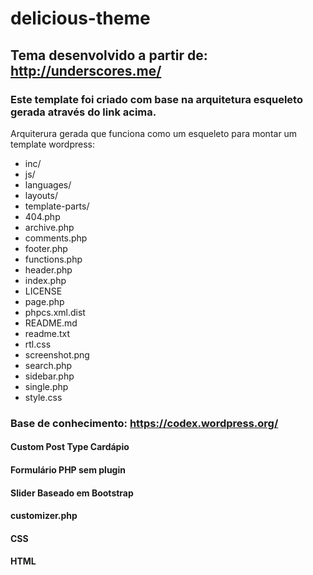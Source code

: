 # delicious-theme
## Tema desenvolvido a partir de: http://underscores.me/
### Este template foi criado com base na arquitetura esqueleto gerada através do link acima.
Arquiterura gerada que funciona como um esqueleto para montar um template wordpress:
<ul>
<li>inc/</li>
<li>js/</li>
<li>languages/</li>
<li>layouts/</li>
<li>template-parts/</li>
<li>404.php</li>
<li>archive.php</li>
<li>comments.php</li>
<li>footer.php</li>
<li>functions.php</li>
<li>header.php</li>
<li>index.php</li>
<li>LICENSE</li>
<li>page.php</li>
<li>phpcs.xml.dist</li>
<li>README.md</li>
<li>readme.txt</li>
<li>rtl.css</li>
<li>screenshot.png</li>
<li>search.php</li>
<li>sidebar.php</li>
<li>single.php</li>
<li>style.css</li>
</ul>

### Base de conhecimento: https://codex.wordpress.org/
#### Custom Post Type Cardápio
#### Formulário PHP sem plugin
#### Slider Baseado em Bootstrap
#### customizer.php
#### CSS 
#### HTML

